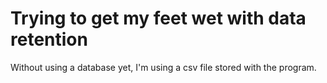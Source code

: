 # Trying to get my feet wet with data retention

Without using a database yet, I'm using a csv file stored with the program.
